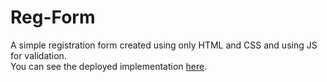 # Reg-Form
A simple registration form created using only HTML and CSS and using JS for validation.<br>
You can see the deployed implementation <a href="https://randy1812.github.io/reg-form-/"> here</a>.
